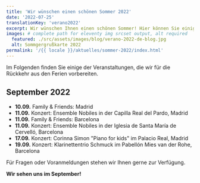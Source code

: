 ```yaml
---
title: 'Wir wünschen einen schönen Sommer 2022'
date: '2022-07-25'
translationKey: 'verano2022'
excerpt: Wir wünschen Ihnen einen schönen Sommer! Hier können Sie einige der Veranstaltungen sehen, die wir für die Rückkehr aus den Ferien vorbereiten.
images: # complete path for eleventy img srcset output, alt required
  featured: ./src/assets/images/blog/verano-2022-de-blog.jpg
  alt: Sommgergrußkarte 2022
permalink: '/{{ locale }}/aktuelles/sommer-2022/index.html'
---
```


Im Folgenden finden Sie einige der Veranstaltungen, die wir für die Rückkehr aus den Ferien vorbereiten.

## September 2022

- **10.09.** Family & Friends: Madrid
- **11.09.** Konzert: Ensemble Nobiles in der Capilla Real del Pardo, Madrid
- **11.09.** Family & Friends: Barcelona
- **11.09.** Konzert: Ensemble Nobiles in der Iglesia de Santa María de Cervelló, Barcelona
- **17.09.** Konzert: Corinna Simon "Piano for kids" im Palacio Real, Madrid
- **19.09.** Konzert: Klarinettentrio Schmuck im Pabellón Mies van der Rohe, Barcelona

Für Fragen oder Voranmeldungen stehen wir Ihnen gerne zur Verfügung.

**Wir sehen uns im September!**
